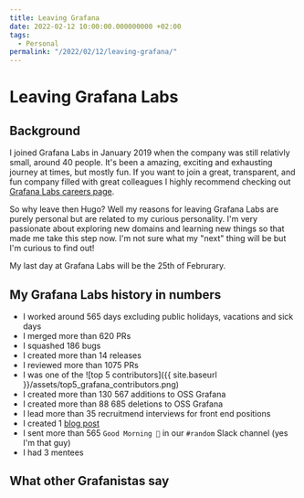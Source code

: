 ```yaml
---
title: Leaving Grafana
date: 2022-02-12 10:00:00.000000000 +02:00
tags:
  - Personal
permalink: "/2022/02/12/leaving-grafana/"
---
```

# Leaving Grafana Labs

## Background
I joined Grafana Labs in January 2019 when the company was still relativly small, around 40 people. It's been a amazing, exciting and exhausting journey at times, but mostly fun. 
If you want to join a great, transparent, and fun company filled with great colleagues I highly recommend checking out [Grafana Labs careers page](https://grafana.com/about/careers). 

So why leave then Hugo? Well my reasons for leaving Grafana Labs are purely personal but are related to my curious personality. I'm very passionate about exploring new domains and learning new things so that made me take this step now. I'm not sure what my "next" thing will be but I'm curious to find out!

My last day at Grafana Labs will be the 25th of Februrary.

## My Grafana Labs history in numbers

- I worked around 565 days excluding public holidays, vacations and sick days 
- I merged more than 620 PRs
- I squashed 186 bugs
- I created more than 14 releases
- I reviewed more than 1075 PRs
- I was one of the ![top 5 contributors]({{ site.baseurl }}/assets/top5_grafana_contributors.png)
- I created more than 130 567 additions to OSS Grafana
- I created more than 88 685 deletions to OSS Grafana
- I lead more than 35 recruitmend interviews for front end positions
- I created 1 [blog post](https://grafana.com/blog/2020/06/22/migrating-grafanas-template-variables-from-angularjs-to-react-a-tale-of-failures-and-wins/)
- I sent more than 565 `Good Morning 👋` in our `#random` Slack channel (yes I'm that guy)
- I had 3 mentees

## What other Grafanistas say


